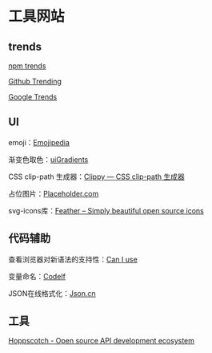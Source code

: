 # 工具网站

## trends

[npm trends](https://www.npmtrends.com/)

[Github Trending](https://github.com/trending)

[Google Trends](https://trends.google.com/trends/?geo=CN)

## UI

emoji：[Emojipedia](https://emojipedia.org/)

渐变色取色：[uiGradients](https://uigradients.com/)

CSS clip-path 生成器：[Clippy — CSS clip-path 生成器](https://www.html.cn/tool/css-clip-path/)

占位图片：[Placeholder.com](https://placeholder.com/)

svg-icons库：[Feather – Simply beautiful open source icons](https://feathericons.com/)

## 代码辅助

查看浏览器对新语法的支持性：[Can I use](https://caniuse.com/)

变量命名：[CodeIf](https://unbug.github.io/codelf)

JSON在线格式化：[Json.cn](https://www.json.cn/)



## 工具

[Hoppscotch - Open source API development ecosystem](https://hoppscotch.io/cn/)
